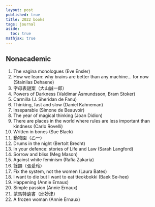 ```yaml
---
layout: post
published: true
title: 2022 books
tags: journal
aside:
  toc: true
mathjax: true
---
```


## Nonacademic

1. The vagina monologues (Eve Ensler)
2. How we learn: why brains are better than any machine… for now (Stainilas Dehaene)
3. 字母表謎案（大山誠一郎）
4. Powers of Darkness (Valdimar Ásmundsson, Bram Stoker)
5. Carmilla (J. Sheridan de Fanu)
6. Thinking, fast and slow (Daniel Kahneman)
7. Inseparable (Simone de Beauvoir)
8. The year of magical thinking (Joan Didion)
9. There are places in the world where rules are less important than kindness (Carlo Rovelli)
10. Written in bones (Sue Black)
11. 動物園（乙一）
12. Drums in the night (Bertolt Brecht)
13. In your defence: stories of Life and Law (Sarah Langford)
14. Sorrow and bliss (Meg Mason)
15. Against white feminism (Rafia Zakaria)
16. 餘韻（張愛玲）
17. Fix the system, not the women (Laura Bates)
18. I want to die but I want to eat tteokbokki (Baek Se-hee)
19. Happening (Annie Ernaux)
20. Simple passion (Annie Ernaux)
21. 蒙馬特遺書（邱妙津）
22. A frozen woman (Annie Ernaux)
